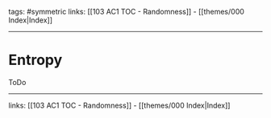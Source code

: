 tags: #symmetric 
links:  [[103 AC1 TOC - Randomness]] - [[themes/000 Index|Index]]

---
# Entropy

ToDo

---
links:  [[103 AC1 TOC - Randomness]] - [[themes/000 Index|Index]]